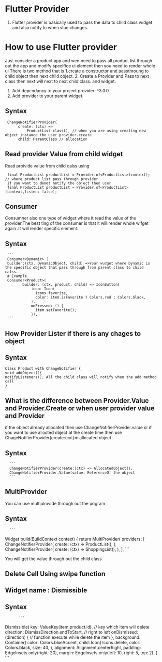 # Flutter Provider

 1. Flutter provider is basically used to pass the data to child class widget and also notify to when vlue changes.
 
 
# How to use Flutter provider
 Just consider a product app and wen need to pass all product list through out the app and modify specifice ui element then you need to render whole ui 
 There is two method that is 
 1.create a constructor and passthrouhg to child object then next child object.
 2. Create a Provider and Pass to next class then next will next to next child class. and widget.

1. Add dependancy to your project 
   provider: ^3.0.0 
2. Add provider to your parent widget.

## Syntax
```
 ChangeNotifierProvider(
      create: (ctx) =>
          ProductList class(), // when you are using creating new object instance the user provider.create
      child: ParentClass // allocation
```
## Read provider Value from child widget
   Read proivide value from child calss using 
   ```
    final ProductList productList = Provider.of<ProductList>(context);  // where product list pass through provider
    if you want to donot notify the object then user 
    final ProductList productList = Provider.of<ProductList>(context,listen: false);  
   ```
## Consumer
  Consumner also one type of widget where it read the value of the provider.The best ting of the consumer is that it will render whole wifget again .It will render   specific element.
  
## Syntax
     ```
     Consumer<Dynamic> (
     builder:(ctx, DynamicObject, child) =>Your wudget where Dynamic is the specific object that pass through from parent class to child calss.
     # Example
     Consumer<Product>(
            builder: (ctx, product, child) => IconButton(
                icon: Icon(
                  Icons.favorite,
                  color: item.isFavorite ? Colors.red : Colors.black,
                ),
                onPressed: () {
                  item.setFavorite();
                }),
     ```
## How Provider Lister if there is any chages to object 
   ## Syntax
   ```
   Class Product with ChangeNotifier {
   void addObject(){
   notifyListeners(); All the child class will notify when the add method call
   }
   ```
## What is the difference between Provider.Value and Provider.Create or when user provider value and Provider
   if the object already allocated then use ChangeNotifierProvider.value or if you want to use allocted object at the create time then use ChageNotifierProvider(create:(cxt)=> allocated object
   ## Syntax
      ```
      ChangeNotifierProvider(create:(ctx) => AllocatedObject();
      ChangeNotifierProvider.Value(value: ReferenceOf the object
      ```
## MultiProvider 
 You can use multiplrovide through out the pogram 
   ## Syntax
      ```
   Widget build(BuildContext context) {
    return MultiProvider(
      providers: [
        ChangeNotifierProvider(
          create: (ctx) => ProductList(),
        ),
        ChangeNotifierProvider(
          create: (ctx) => ShoppingList(),
        ),
      ],
        ```   

 You will get the value through out the child class

## Delete Cell Using swipe function
  ## Widget name : Dismissible
   ## Syntax
          ```
Dismissible(
      key: ValueKey(item.product.id), // key which item will delete
      direction: DismissDirection.endToStart, // right to left
      onDismissed: (direction) { // function execute while delete the item
      },
      background: Container(
        color: Colors.blueAccent,
        child: Icon(
          Icons.delete,
          color: Colors.black,
          size: 40,
        ),
        alignment: Alignment.centerRight,
        padding: EdgeInsets.only(right: 20),
        margin: EdgeInsets.only(left: 10, right: 5, top: 2),
      )
      ```




     
  
    
  
   
